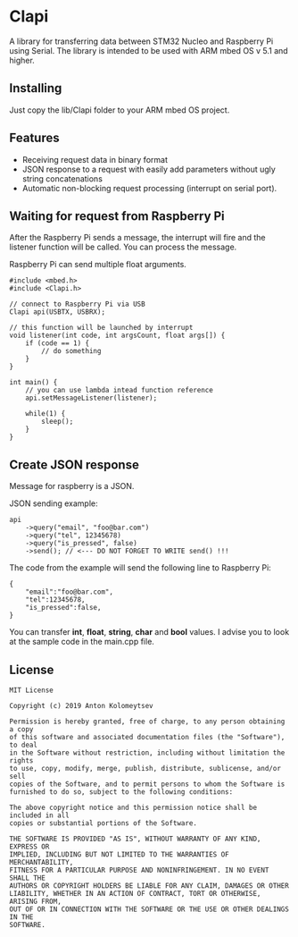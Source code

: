 # Clapi

A library for transferring data between STM32 Nucleo and Raspberry Pi using Serial. The library is intended to be used with ARM mbed OS v 5.1 and higher.

## Installing

Just copy the lib/Clapi folder to your ARM mbed OS project.

## Features

* Receiving request data in binary format
* JSON response to a request with easily add parameters without ugly string concatenations
* Automatic non-blocking request processing (interrupt on serial port).

## Waiting for request from Raspberry Pi

After the Raspberry Pi sends a message, the interrupt will fire and the listener function will be called. You can process the message.

Raspberry Pi can send multiple float arguments.

```
#include <mbed.h>
#include <Clapi.h>

// connect to Raspberry Pi via USB
Clapi api(USBTX, USBRX);

// this function will be launched by interrupt
void listener(int code, int argsCount, float args[]) {
    if (code == 1) {
        // do something
    }
}

int main() {
    // you can use lambda intead function reference
    api.setMessageListener(listener);

    while(1) {
        sleep();
    }
}
```

## Create JSON response

Message for raspberry is a JSON.

JSON sending example:

```
api
    ->query("email", "foo@bar.com")
    ->query("tel", 12345678)
    ->query("is_pressed", false)
    ->send(); // <--- DO NOT FORGET TO WRITE send() !!!
```

The code from the example will send the following line to Raspberry Pi:

```
{
    "email":"foo@bar.com",
    "tel":12345678,
    "is_pressed":false,
}
```

You can transfer **int**, **float**, **string**, **char** and **bool** values. I advise you to look at the sample code in the main.cpp file.

## License

```
MIT License

Copyright (c) 2019 Anton Kolomeytsev

Permission is hereby granted, free of charge, to any person obtaining a copy
of this software and associated documentation files (the "Software"), to deal
in the Software without restriction, including without limitation the rights
to use, copy, modify, merge, publish, distribute, sublicense, and/or sell
copies of the Software, and to permit persons to whom the Software is
furnished to do so, subject to the following conditions:

The above copyright notice and this permission notice shall be included in all
copies or substantial portions of the Software.

THE SOFTWARE IS PROVIDED "AS IS", WITHOUT WARRANTY OF ANY KIND, EXPRESS OR
IMPLIED, INCLUDING BUT NOT LIMITED TO THE WARRANTIES OF MERCHANTABILITY,
FITNESS FOR A PARTICULAR PURPOSE AND NONINFRINGEMENT. IN NO EVENT SHALL THE
AUTHORS OR COPYRIGHT HOLDERS BE LIABLE FOR ANY CLAIM, DAMAGES OR OTHER
LIABILITY, WHETHER IN AN ACTION OF CONTRACT, TORT OR OTHERWISE, ARISING FROM,
OUT OF OR IN CONNECTION WITH THE SOFTWARE OR THE USE OR OTHER DEALINGS IN THE
SOFTWARE.
```